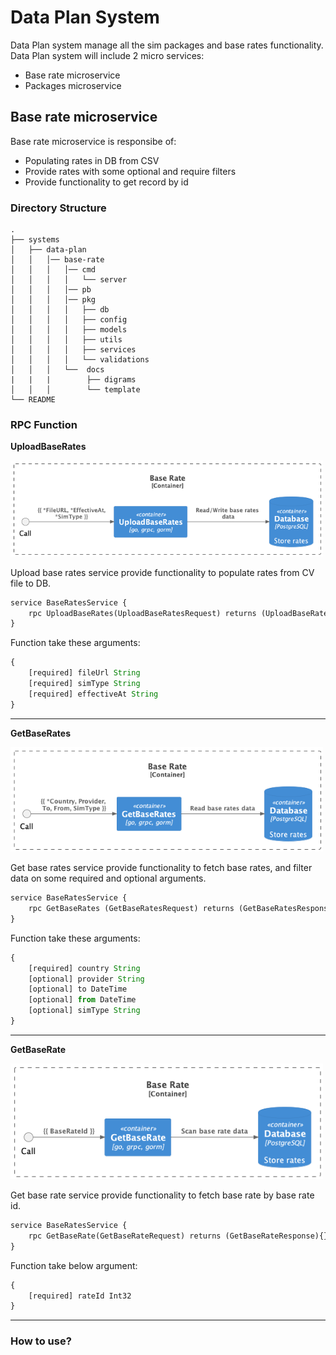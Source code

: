 # Data Plan System

Data Plan system manage all the sim packages and base rates functionality. Data Plan system will include 2 micro services:

- Base rate microservice
- Packages microservice

## Base rate microservice

Base rate microservice is responsibe of:

- Populating rates in DB from CSV
- Provide rates with some optional and require filters
- Provide functionality to get record by id
  
### Directory Structure

    .
    ├── systems
    │   ├── data-plan
    │   │   │── base-rate
    │   │   │   │── cmd
    │   │   │   │   └── server
    │   │   │   │── pb
    │   │   │   │── pkg
    │   │   │   │   ├── db
    │   │   │   │   ├── config
    │   │   │   │   ├── models
    │   │   │   │   ├── utils
    │   │   │   │   ├── services
    │   │   │   │   └── validations
    │   │   │   └──  docs
    |   |   |        ├── digrams
    │   │   │        └── template
    └── README

### RPC Function

**UploadBaseRates**

<img src="https://raw.githubusercontent.com/ukama/ukama/upload-rates/systems/data-plan/docs/digrams/UploadBaseRates.png" alt="J" width="500"/>

Upload base rates service provide functionality to populate rates from CV file to DB.

```proto
service BaseRatesService {
    rpc UploadBaseRates(UploadBaseRatesRequest) returns (UploadBaseRatesResponse){}
}
```

Function take these arguments:

```js
{
    [required] fileUrl String
    [required] simType String
    [required] effectiveAt String
}
```

________________
**GetBaseRates**

<img src="https://raw.githubusercontent.com/ukama/ukama/upload-rates/systems/data-plan/docs/digrams/GetBaseRates.png" alt="J" width="500"/>

Get base rates service provide functionality to fetch base rates, and filter data on some required and optional arguments.

```proto
service BaseRatesService {
    rpc GetBaseRates (GetBaseRatesRequest) returns (GetBaseRatesResponse) {}
}
```

Function take these arguments:

```js
{
    [required] country String
    [optional] provider String
    [optional] to DateTime
    [optional] from DateTime
    [optional] simType String
}
```

________________
**GetBaseRate**

<img src="https://raw.githubusercontent.com/ukama/ukama/upload-rates/systems/data-plan/docs/digrams/GetBaseRate.png" alt="J" width="500"/>

Get base rate service provide functionality to fetch base rate by base rate id.

```proto
service BaseRatesService {
    rpc GetBaseRate(GetBaseRateRequest) returns (GetBaseRateResponse){}
}
```

Function take below argument:

```js
{
    [required] rateId Int32
}
```
________________

### How to use?

